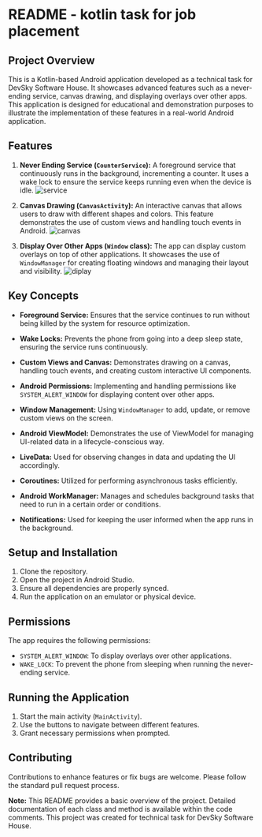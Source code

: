 # README - kotlin task for job placement

## Project Overview
This is a Kotlin-based Android application developed as a technical task for DevSky Software House. It showcases advanced features such as a never-ending service, canvas drawing, and displaying overlays over other apps. This application is designed for educational and demonstration purposes to illustrate the implementation of these features in a real-world Android application.

## Features
1. **Never Ending Service (`CounterService`):** A foreground service that continuously runs in the background, incrementing a counter. It uses a wake lock to ensure the service keeps running even when the device is idle.
![service](https://github.com/Hasnain17/DevSkyTasks/assets/62245237/d9f1e140-8780-4ead-8967-a338d56a0916)

2. **Canvas Drawing (`CanvasActivity`):** An interactive canvas that allows users to draw with different shapes and colors. This feature demonstrates the use of custom views and handling touch events in Android.
![canvas](https://github.com/Hasnain17/DevSkyTasks/assets/62245237/83decb73-fdf7-4504-8072-6b13783e49dc)

3. **Display Over Other Apps (`Window` class):** The app can display custom overlays on top of other applications. It showcases the use of `WindowManager` for creating floating windows and managing their layout and visibility.
![diplay](https://github.com/Hasnain17/DevSkyTasks/assets/62245237/f70f62e0-8922-4d62-837f-1d2d6a22e2d9)

## Key Concepts
- **Foreground Service:** Ensures that the service continues to run without being killed by the system for resource optimization.

- **Wake Locks:** Prevents the phone from going into a deep sleep state, ensuring the service runs continuously.

- **Custom Views and Canvas:** Demonstrates drawing on a canvas, handling touch events, and creating custom interactive UI components.

- **Android Permissions:** Implementing and handling permissions like `SYSTEM_ALERT_WINDOW` for displaying content over other apps.

- **Window Management:** Using `WindowManager` to add, update, or remove custom views on the screen.

- **Android ViewModel:** Demonstrates the use of ViewModel for managing UI-related data in a lifecycle-conscious way.

- **LiveData:** Used for observing changes in data and updating the UI accordingly.

- **Coroutines:** Utilized for performing asynchronous tasks efficiently.

- **Android WorkManager:** Manages and schedules background tasks that need to run in a certain order or conditions.

- **Notifications:** Used for keeping the user informed when the app runs in the background.

## Setup and Installation
1. Clone the repository.
2. Open the project in Android Studio.
3. Ensure all dependencies are properly synced.
4. Run the application on an emulator or physical device.

## Permissions
The app requires the following permissions:
- `SYSTEM_ALERT_WINDOW`: To display overlays over other applications.
- `WAKE_LOCK`: To prevent the phone from sleeping when running the never-ending service.

## Running the Application
1. Start the main activity (`MainActivity`).
2. Use the buttons to navigate between different features.
3. Grant necessary permissions when prompted.

## Contributing
Contributions to enhance features or fix bugs are welcome. Please follow the standard pull request process.



**Note:** This README provides a basic overview of the project. Detailed documentation of each class and method is available within the code comments. This project was created for technical task for DevSky Software House.
